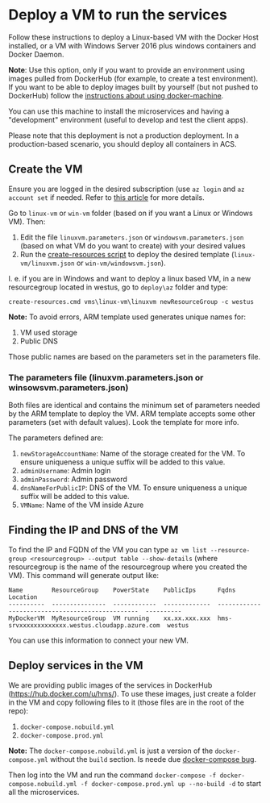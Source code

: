 # Deploy a VM to run the services

Follow these instructions to deploy a Linux-based VM with the Docker Host installed, or a VM with Windows Server 2016 plus
windows containers and Docker Daemon.

**Note**: Use this option, only if you want to provide an environment using images pulled from DockerHub (for example, to create a test environment). If you want to
be able to deploy images built by yourself (but not pushed to DockerHub) follow the [instructions about using docker-machine](./docker-machine.md).

You can use this machine to install the microservices and having a "development" environment (useful to develop and test the client apps).

Please note that this deployment is not a production deployment. In a production-based scenario, you should deploy all containers in ACS.

## Create the VM

Ensure you are logged in the desired subscription (use `az login` and `az account set` if needed. Refer to [this article](https://docs.microsoft.com/en-us/cli/azure/authenticate-azure-cli) for more details.

Go to `linux-vm` or `win-vm` folder (based on if you want a Linux or Windows VM). Then:

1. Edit the file `linuxvm.parameters.json` or `windowsvm.parameters.json` (based on what VM do you want to create) with your desired values
2. Run the [create-resources script](../readme.md) to deploy the desired template (`linux-vm/linuxvm.json` or `win-vm/windowsvm.json`).

I. e. if you are in Windows and want to deploy a linux based VM, in a new resourcegroup located in westus, go to `deploy\az` folder and type:

```
create-resources.cmd vms\linux-vm\linuxvm newResourceGroup -c westus
```

**Note:** To avoid errors, ARM template used generates unique names for:

1. VM used storage
2. Public DNS

Those public names are based on the parameters set in the parameters file.

### The parameters file (linuxvm.parameters.json or winsowsvm.parameters.json)

Both files are identical and contains the minimum set of parameters needed by the ARM template to deploy the VM. ARM template accepts some other parameters (set with default values). Look the template for more info.

The parameters defined are:

1. `newStorageAccountName`: Name of the storage created for the VM. To ensure uniqueness a unique suffix will be added to this value.
2. `adminUsername`: Admin login
3. `adminPassword`: Admin password
4. `dnsNameForPublicIP`: DNS of the VM. To ensure uniqueness a unique suffix will be added to this value.
5. `VMName`: Name of the VM inside Azure

## Finding the IP and DNS of the VM

To find the IP and FQDN of the VM you can type `az vm list --resource-group <resourcegroup> --output table --show-details` (where resourcegroup is the
name of the resourcegroup where you created the VM). This command will generate output like:

```
Name        ResourceGroup    PowerState    PublicIps      Fqdns                                             Location
----------  ---------------  ------------  -------------  ------------------------------------------------  ----------
MyDockerVM  MyResourceGroup  VM running    xx.xx.xxx.xxx  hms-srvxxxxxxxxxxxxx.westus.cloudapp.azure.com  westus
```

You can use this information to connect your new VM.

## Deploy services in the VM

We are providing public images of the services in DockerHub (https://hub.docker.com/u/hms/). To use these images, just create a folder in the VM and copy
following files to it (those files are in the root of the repo):

1. `docker-compose.nobuild.yml`
2. `docker-compose.prod.yml`

**Note:** The `docker-compose.nobuild.yml` is just a version of the `docker-compose.yml` without the `build` section. Is neede due [docker-compose bug](https://github.com/docker/compose/issues/2945).

Then log into the VM and run the command `docker-compose -f docker-compose.nobuild.yml -f docker-compose.prod.yml up --no-build -d` to start all the microservices.







